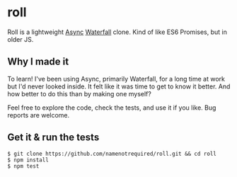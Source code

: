 # roll

Roll is a lightweight [Async](http://caolan.github.io/async/) [Waterfall](http://caolan.github.io/async/docs.html#waterfall) clone. Kind of like ES6 Promises, but in older JS.

## Why I made it

To learn! I've been using Async, primarily Waterfall, for a long time at work but I'd never looked inside. It felt like it was time to get to know it better. And how better to do this than by making one myself?

Feel free to explore the code, check the tests, and use it if you like. Bug reports are welcome.

## Get it & run the tests

```
$ git clone https://github.com/namenotrequired/roll.git && cd roll
$ npm install
$ npm test
```
